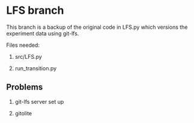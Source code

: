 # LFS branch

This branch is a backup of the original code in LFS.py which versions the experiment data using git-lfs. 

Files needed:

1. src/LFS.py

2. run_transition.py

## Problems

1. git-lfs server set up

2. gitolite
